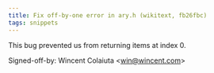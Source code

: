 ```yaml
---
title: Fix off-by-one error in ary.h (wikitext, fb26fbc)
tags: snippets
---
```


This bug prevented us from returning items at index 0.

Signed-off-by: Wincent Colaiuta &lt;win@wincent.com&gt;
